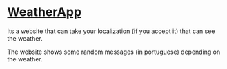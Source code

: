 # [WeatherApp](https://gleeful-profiterole-2ce041.netlify.app)

Its a website that can take your localization (if you accept it) that can see the weather.

The website shows some random messages (in portuguese) depending on the weather.
